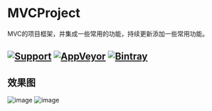 # MVCProject
MVC的项目框架，并集成一些常用的功能，持续更新添加一些常用功能。

[![Support](https://img.shields.io/badge/support-iOS%207%2B-brightgreen.svg)](https://github.com/JWXIAN/MVCProject)
[![AppVeyor](https://img.shields.io/appveyor/ci/gruntjs/grunt.svg?maxAge=2592000)](https://github.com/JWXIAN/MVCProject)
[![Bintray](https://img.shields.io/badge/version-1.0-brightgreen.svg)](https://github.com/JWXIAN/MVCProject)
---------------------------------------------------------------
效果图
------------
![image](https://github.com/JWXIAN/MVCProject/blob/master/shot.png)
![image](https://github.com/JWXIAN/MVCProject/blob/master/a.gif)
